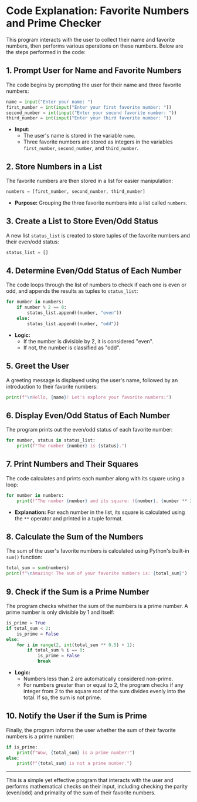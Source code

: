 
# Code Explanation: Favorite Numbers and Prime Checker

This program interacts with the user to collect their name and favorite numbers, then performs various operations on these numbers. Below are the steps performed in the code:

## 1. **Prompt User for Name and Favorite Numbers**

The code begins by prompting the user for their name and three favorite numbers:

```python
name = input("Enter your name: ")
first_number = int(input("Enter your first favorite number: "))
second_number = int(input("Enter your second favorite number: "))
third_number = int(input("Enter your third favorite number: "))
```

- **Input:** 
  - The user's name is stored in the variable `name`.
  - Three favorite numbers are stored as integers in the variables `first_number`, `second_number`, and `third_number`.

## 2. **Store Numbers in a List**

The favorite numbers are then stored in a list for easier manipulation:

```python
numbers = [first_number, second_number, third_number]
```

- **Purpose:** Grouping the three favorite numbers into a list called `numbers`.

## 3. **Create a List to Store Even/Odd Status**

A new list `status_list` is created to store tuples of the favorite numbers and their even/odd status:

```python
status_list = []
```

## 4. **Determine Even/Odd Status of Each Number**

The code loops through the list of numbers to check if each one is even or odd, and appends the results as tuples to `status_list`:

```python
for number in numbers:
    if number % 2 == 0:
        status_list.append((number, "even"))
    else:
        status_list.append((number, "odd"))
```

- **Logic:** 
  - If the number is divisible by 2, it is considered "even".
  - If not, the number is classified as "odd".

## 5. **Greet the User**

A greeting message is displayed using the user's name, followed by an introduction to their favorite numbers:

```python
print(f"\nHello, {name}! Let's explore your favorite numbers:")
```

## 6. **Display Even/Odd Status of Each Number**

The program prints out the even/odd status of each favorite number:

```python
for number, status in status_list:
    print(f"The number {number} is {status}.")
```

## 7. **Print Numbers and Their Squares**

The code calculates and prints each number along with its square using a loop:

```python
for number in numbers:
    print(f"The number {number} and its square: ({number}, {number ** 2})")
```

- **Explanation:** For each number in the list, its square is calculated using the `**` operator and printed in a tuple format.

## 8. **Calculate the Sum of the Numbers**

The sum of the user's favorite numbers is calculated using Python's built-in `sum()` function:

```python
total_sum = sum(numbers)
print(f"\nAmazing! The sum of your favorite numbers is: {total_sum}")
```

## 9. **Check if the Sum is a Prime Number**

The program checks whether the sum of the numbers is a prime number. A prime number is only divisible by 1 and itself:

```python
is_prime = True
if total_sum < 2:
    is_prime = False
else:
    for i in range(2, int(total_sum ** 0.5) + 1):
        if total_sum % i == 0:
            is_prime = False
            break
```

- **Logic:**
  - Numbers less than 2 are automatically considered non-prime.
  - For numbers greater than or equal to 2, the program checks if any integer from 2 to the square root of the sum divides evenly into the total. If so, the sum is not prime.

## 10. **Notify the User if the Sum is Prime**

Finally, the program informs the user whether the sum of their favorite numbers is a prime number:

```python
if is_prime:
    print(f"Wow, {total_sum} is a prime number!")
else:
    print(f"{total_sum} is not a prime number.")
```

---

This is a simple yet effective program that interacts with the user and performs mathematical checks on their input, including checking the parity (even/odd) and primality of the sum of their favorite numbers.
